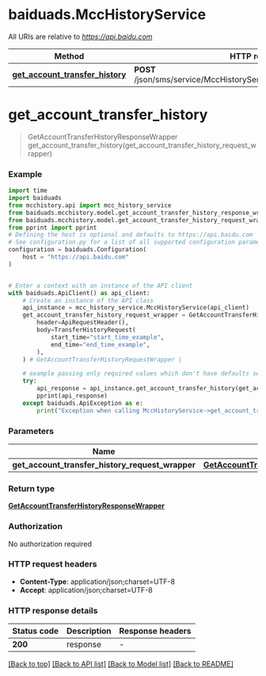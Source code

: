 # baiduads.MccHistoryService

All URIs are relative to *https://api.baidu.com*

Method | HTTP request | Description
------------- | ------------- | -------------
[**get_account_transfer_history**](MccHistoryService.md#get_account_transfer_history) | **POST** /json/sms/service/MccHistoryService/getAccountTransferHistory | 


# **get_account_transfer_history**
> GetAccountTransferHistoryResponseWrapper get_account_transfer_history(get_account_transfer_history_request_wrapper)



### Example


```python
import time
import baiduads
from mcchistory.api import mcc_history_service
from baiduads.mcchistory.model.get_account_transfer_history_response_wrapper import GetAccountTransferHistoryResponseWrapper
from baiduads.mcchistory.model.get_account_transfer_history_request_wrapper import GetAccountTransferHistoryRequestWrapper
from pprint import pprint
# Defining the host is optional and defaults to https://api.baidu.com
# See configuration.py for a list of all supported configuration parameters.
configuration = baiduads.Configuration(
    host = "https://api.baidu.com"
)


# Enter a context with an instance of the API client
with baiduads.ApiClient() as api_client:
    # Create an instance of the API class
    api_instance = mcc_history_service.MccHistoryService(api_client)
    get_account_transfer_history_request_wrapper = GetAccountTransferHistoryRequestWrapper(
        header=ApiRequestHeader(),
        body=TransferHistoryRequest(
            start_time="start_time_example",
            end_time="end_time_example",
        ),
    ) # GetAccountTransferHistoryRequestWrapper | 

    # example passing only required values which don't have defaults set
    try:
        api_response = api_instance.get_account_transfer_history(get_account_transfer_history_request_wrapper)
        pprint(api_response)
    except baiduads.ApiException as e:
        print("Exception when calling MccHistoryService->get_account_transfer_history: %s\n" % e)
```


### Parameters

Name | Type | Description  | Notes
------------- | ------------- | ------------- | -------------
 **get_account_transfer_history_request_wrapper** | [**GetAccountTransferHistoryRequestWrapper**](GetAccountTransferHistoryRequestWrapper.md)|  |

### Return type

[**GetAccountTransferHistoryResponseWrapper**](GetAccountTransferHistoryResponseWrapper.md)

### Authorization

No authorization required

### HTTP request headers

 - **Content-Type**: application/json;charset=UTF-8
 - **Accept**: application/json;charset=UTF-8


### HTTP response details

| Status code | Description | Response headers |
|-------------|-------------|------------------|
**200** | response |  -  |

[[Back to top]](#) [[Back to API list]](../README.md#documentation-for-api-endpoints) [[Back to Model list]](../README.md#documentation-for-models) [[Back to README]](../README.md)

